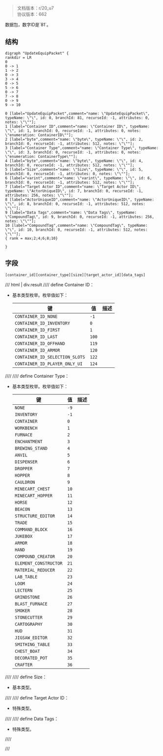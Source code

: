 # <!-- md:samp UpdateEquipPacket -->

> 文档版本：r/20_u7<br/>协议版本：662

<!-- md:samp UpdateEquipPacket -->数据包，数字ID是`81`。

## 结构

```viz
digraph "UpdateEquipPacket" {
rankdir = LR
0
0 -> 1
1 -> 2
0 -> 3
3 -> 4
0 -> 5
5 -> 6
0 -> 7
7 -> 8
0 -> 9
9 -> 10

0 [label="UpdateEquipPacket",comment="name: \"UpdateEquipPacket\", typeName: \"\", id: 0, branchId: 81, recurseId: -1, attributes: 0, notes: \"\""];
1 [label="Container ID",comment="name: \"Container ID\", typeName: \"\", id: 1, branchId: 0, recurseId: -1, attributes: 0, notes: \"enumeration: ContainerID\""];
2 [label="byte",comment="name: \"byte\", typeName: \"\", id: 2, branchId: 0, recurseId: -1, attributes: 512, notes: \"\""];
3 [label="Container Type",comment="name: \"Container Type\", typeName: \"\", id: 3, branchId: 0, recurseId: -1, attributes: 0, notes: \"enumeration: ContainerType\""];
4 [label="byte",comment="name: \"byte\", typeName: \"\", id: 4, branchId: 0, recurseId: -1, attributes: 512, notes: \"\""];
5 [label="Size",comment="name: \"Size\", typeName: \"\", id: 5, branchId: 0, recurseId: -1, attributes: 0, notes: \"\""];
6 [label="varint",comment="name: \"varint\", typeName: \"\", id: 6, branchId: 0, recurseId: -1, attributes: 512, notes: \"\""];
7 [label="Target Actor ID",comment="name: \"Target Actor ID\", typeName: \"ActorUniqueID\", id: 7, branchId: 0, recurseId: -1, attributes: 256, notes: \"\""];
8 [label="ActorUniqueID",comment="name: \"ActorUniqueID\", typeName: \"\", id: 8, branchId: 0, recurseId: -1, attributes: 512, notes: \"\""];
9 [label="Data Tags",comment="name: \"Data Tags\", typeName: \"CompoundTag\", id: 9, branchId: 0, recurseId: -1, attributes: 256, notes: \"\""];
10 [label="CompoundTag",comment="name: \"CompoundTag\", typeName: \"\", id: 10, branchId: 0, recurseId: -1, attributes: 512, notes: \"\""];
{ rank = max;2;4;6;8;10}

}

```

## 字段

```title='UpdateEquipPacket'
[container_id][container_type][size][target_actor_id][data_tags]
```

/// html | div.result
//// define
Container ID：<!-- md:samp byte -->

- 基本类型枚举。枚举值如下：

  |键|值|描述|
  |---|---|---|
  |`CONTAINER_ID_NONE`|`-1`||
  |`CONTAINER_ID_INVENTORY`|`0`||
  |`CONTAINER_ID_FIRST`|`1`||
  |`CONTAINER_ID_LAST`|`100`||
  |`CONTAINER_ID_OFFHAND`|`119`||
  |`CONTAINER_ID_ARMOR`|`120`||
  |`CONTAINER_ID_SELECTION_SLOTS`|`122`||
  |`CONTAINER_ID_PLAYER_ONLY_UI`|`124`||



////
//// define
Container Type：<!-- md:samp byte -->

- 基本类型枚举。枚举值如下：

  |键|值|描述|
  |---|---|---|
  |`NONE`|`-9`||
  |`INVENTORY`|`-1`||
  |`CONTAINER`|`0`||
  |`WORKBENCH`|`1`||
  |`FURNACE`|`2`||
  |`ENCHANTMENT`|`3`||
  |`BREWING_STAND`|`4`||
  |`ANVIL`|`5`||
  |`DISPENSER`|`6`||
  |`DROPPER`|`7`||
  |`HOPPER`|`8`||
  |`CAULDRON`|`9`||
  |`MINECART_CHEST`|`10`||
  |`MINECART_HOPPER`|`11`||
  |`HORSE`|`12`||
  |`BEACON`|`13`||
  |`STRUCTURE_EDITOR`|`14`||
  |`TRADE`|`15`||
  |`COMMAND_BLOCK`|`16`||
  |`JUKEBOX`|`17`||
  |`ARMOR`|`18`||
  |`HAND`|`19`||
  |`COMPOUND_CREATOR`|`20`||
  |`ELEMENT_CONSTRUCTOR`|`21`||
  |`MATERIAL_REDUCER`|`22`||
  |`LAB_TABLE`|`23`||
  |`LOOM`|`24`||
  |`LECTERN`|`25`||
  |`GRINDSTONE`|`26`||
  |`BLAST_FURNACE`|`27`||
  |`SMOKER`|`28`||
  |`STONECUTTER`|`29`||
  |`CARTOGRAPHY`|`30`||
  |`HUD`|`31`||
  |`JIGSAW_EDITOR`|`32`||
  |`SMITHING_TABLE`|`33`||
  |`CHEST_BOAT`|`34`||
  |`DECORATED_POT`|`35`||
  |`CRAFTER`|`36`||



////
//// define
Size：<!-- md:samp varint -->

- 基本类型。


////
//// define
Target Actor ID：[<!-- md:samp ActorUniqueID -->](../types/actoruniqueid.md)

- 特殊类型。


////
//// define
Data Tags：[<!-- md:samp CompoundTag -->](../types/compoundtag.md)

- 特殊类型。


////

///

